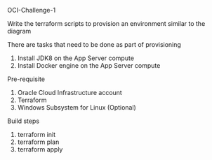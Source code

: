 OCI-Challenge-1

Write the terraform scripts to provision an environment similar to the diagram

There are tasks that need to be done as part of provisioning
1. Install JDK8 on the App Server compute
2. Install Docker engine on the App Server compute

Pre-requisite
1. Oracle Cloud Infrastructure account
2. Terraform
3. Windows Subsystem for Linux (Optional)

Build steps
1. terraform init
2. terraform plan
3. terraform apply